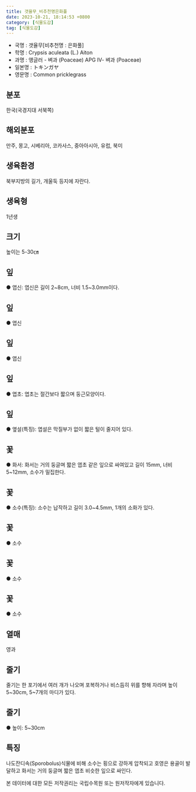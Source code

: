 ```yaml
---
title: 갯율무_비추천명은화풀
date: 2023-10-21, 18:14:53 +0800
category: [식물도감]
tag: [식물도감]
---
```




- 국명 : 갯율무[비추천명 : 은화풀]
- 학명 : Crypsis aculeata (L.) Aiton
- 과명 : 앵글러 - 벼과 (Poaceae) APG Ⅳ- 벼과 (Poaceae)
- 일본명 : トキンガヤ
- 영문명 : Common pricklegrass


## 분포
한국(국경지대 서북쪽)
## 해외분포
만주, 몽고, 시베리아, 코카사스, 중아아시아, 유럽, 북미
## 생육환경
북부지방의 길가, 개울둑 등지에 자란다.
## 생육형
1년생
## 크기
높이는 5-30㎝
## 잎
● 엽신: 엽신은 길이 2~8cm, 너비 1.5~3.0mm이다.
## 잎
● 엽신
## 잎
● 엽신
## 잎
● 엽초: 엽초는 절간보다 짧으며 둥근모양이다.
## 잎
● 옆설(특징): 엽설은 막질부가 없이 짧은 털이 줄지어 있다.
## 꽃
● 화서: 화서는 거의 둥글며 짧은 엽초 같은 잎으로 싸여있고 길이 15mm, 너비 5~12mm, 소수가 밀집한다.
## 꽃
● 소수(특징): 소수는 납작하고 길이 3.0~4.5mm, 1개의 소화가 있다.
## 꽃
● 소수
## 꽃
● 소수
## 꽃
● 소수
## 열매
영과
## 줄기
줄기는 한 포기에서 여러 개가 나오며 포복하거나 비스듬히 위를 향해 자라며 높이 5~30cm, 5~7개의 마디가 있다.
## 줄기
● 높이: 5~30cm
## 특징
나도잔디속(Sporobolus)식물에 비해 소수는 횡으로 강하게 압착되고 호영은 용골이 발달하고 화서는 거의 둥글며 짧은 엽초 비슷한 잎으로 싸인다.






본 데이터에 대한 모든 저작권리는 국립수목원 또는 원저작자에게 있습니다.
